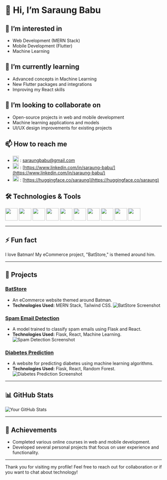 # 👋 Hi, I’m Saraung Babu

## 👀 I’m interested in
- Web Development (MERN Stack)
- Mobile Development (Flutter)
- Machine Learning

## 🌱 I’m currently learning
- Advanced concepts in Machine Learning
- New Flutter packages and integrations
- Improving my React skills

## 💞️ I’m looking to collaborate on
- Open-source projects in web and mobile development
- Machine learning applications and models
- UI/UX design improvements for existing projects

## 📫 How to reach me
- <img src="https://upload.wikimedia.org/wikipedia/commons/4/4e/Gmail_Icon.png" alt="Gmail Icon" width="20" height="20"> : [saraungbabu@gmail.com](mailto:saraungbabu@gmail.com)
- <img src="https://upload.wikimedia.org/wikipedia/commons/c/ca/LinkedIn_logo_initials.png" alt="LinkedIn Icon" width="20" height="20"> : [https://www.linkedin.com/in/saraung-babu/](https://www.linkedin.com/in/saraung-babu/)
- <img src="https://huggingface.co/front/assets/huggingface_logo-noborder.svg" alt="Hugging Face Icon" width="20" height="20"> : [https://huggingface.co/saraung](https://huggingface.co/saraung)


## 🛠️ Technologies & Tools

<p>
<img src="https://img.shields.io/badge/JavaScript-FFD43B?style=flat&logo=javascript&logoColor=black" height="40">
<img src="https://img.shields.io/badge/React-61DAFB?style=flat&logo=react&logoColor=black" height="40">
<img src="https://img.shields.io/badge/Flutter-02569B?style=flat&logo=flutter&logoColor=white" height="40">
<img src="https://img.shields.io/badge/Flask-000000?style=flat&logo=flask&logoColor=white" height="40">
<img src="https://img.shields.io/badge/MongoDB-47A248?style=flat&logo=mongodb&logoColor=white" height="40">
<img src="https://img.shields.io/badge/Node.js-339933?style=flat&logo=nodedotjs&logoColor=white" height="40">
<img src="https://img.shields.io/badge/Python-FFD43B?style=flat&logo=python&logoColor=blue" height="40">
<img src="https://img.shields.io/badge/Docker-2496ED?style=flat&logo=docker&logoColor=white" height="40">
<img src="https://img.shields.io/badge/Git-F05032?style=flat&logo=git&logoColor=white" height="40">
<img src="https://img.shields.io/badge/GitHub-181717?style=flat&logo=github&logoColor=white" height="40">
</p>

---

## ⚡ Fun fact
I love Batman! My eCommerce project, "BatStore," is themed around him.

---

## 🌟 Projects
### [BatStore](https://github.com/saraung/batstore)
- An eCommerce website themed around Batman.
- **Technologies Used:** MERN Stack, Tailwind CSS.
![BatStore Screenshot](https://i.imgur.com/F3glkFI.png)  <!-- Replace with actual screenshot URL -->

### [Spam Email Detection](https://github.com/saraung/spam-email-detection)
- A model trained to classify spam emails using Flask and React.
- **Technologies Used:** Flask, React, Machine Learning.
![Spam Detection Screenshot](https://i.imgur.com/F1VrvRs.png)  <!-- Replace with actual screenshot URL -->

### [Diabetes Prediction](https://github.com/saraung/diabetes-prediction)
- A website for predicting diabetes using machine learning algorithms.
- **Technologies Used:** Flask, React, Random Forest.
![Diabetes Prediction Screenshot](https://i.imgur.com/cGN9ZFG.png)  <!-- Replace with actual screenshot URL -->

---



## 📊 GitHub Stats
![Your GitHub Stats](https://github-readme-stats.vercel.app/api?username=saraung&show_icons=true&theme=radical)

---

## 🎉 Achievements
- Completed various online courses in web and mobile development.
- Developed several personal projects that focus on user experience and functionality.

---

Thank you for visiting my profile! Feel free to reach out for collaboration or if you want to chat about technology!
